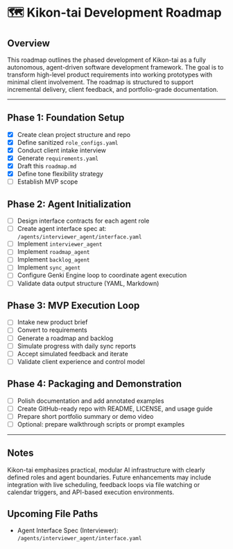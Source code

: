 # 🗺️ Kikon-tai Development Roadmap

## Overview
This roadmap outlines the phased development of Kikon-tai as a fully autonomous, agent-driven software development framework. The goal is to transform high-level product requirements into working prototypes with minimal client involvement. The roadmap is structured to support incremental delivery, client feedback, and portfolio-grade documentation.

---

## Phase 1: Foundation Setup
- [x] Create clean project structure and repo
- [x] Define sanitized `role_configs.yaml`
- [x] Conduct client intake interview
- [x] Generate `requirements.yaml`
- [x] Draft this `roadmap.md`
- [x] Define tone flexibility strategy
- [ ] Establish MVP scope

## Phase 2: Agent Initialization
- [ ] Design interface contracts for each agent role
- [ ] Create agent interface spec at: `/agents/interviewer_agent/interface.yaml`
- [ ] Implement `interviewer_agent`
- [ ] Implement `roadmap_agent`
- [ ] Implement `backlog_agent`
- [ ] Implement `sync_agent`
- [ ] Configure Genki Engine loop to coordinate agent execution
- [ ] Validate data output structure (YAML, Markdown)

## Phase 3: MVP Execution Loop
- [ ] Intake new product brief
- [ ] Convert to requirements
- [ ] Generate a roadmap and backlog
- [ ] Simulate progress with daily sync reports
- [ ] Accept simulated feedback and iterate
- [ ] Validate client experience and control model

## Phase 4: Packaging and Demonstration
- [ ] Polish documentation and add annotated examples
- [ ] Create GitHub-ready repo with README, LICENSE, and usage guide
- [ ] Prepare short portfolio summary or demo video
- [ ] Optional: prepare walkthrough scripts or prompt examples

---

## Notes
Kikon-tai emphasizes practical, modular AI infrastructure with clearly defined roles and agent boundaries. Future enhancements may include integration with live scheduling, feedback loops via file watching or calendar triggers, and API-based execution environments.

## Upcoming File Paths

- Agent Interface Spec (Interviewer): `/agents/interviewer_agent/interface.yaml`